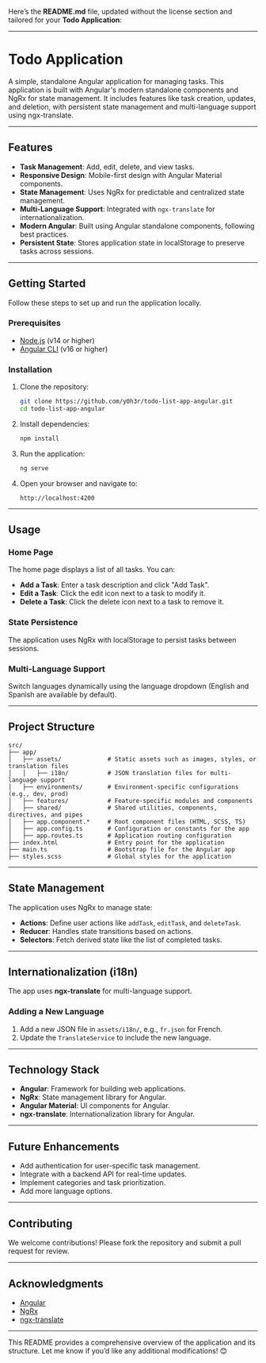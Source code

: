Here’s the **README.md** file, updated without the license section and tailored for your **Todo Application**:

---

# **Todo Application**

A simple, standalone Angular application for managing tasks. This application is built with Angular's modern standalone components and NgRx for state management. It includes features like task creation, updates, and deletion, with persistent state management and multi-language support using ngx-translate.

---

## **Features**

- **Task Management**: Add, edit, delete, and view tasks.
- **Responsive Design**: Mobile-first design with Angular Material components.
- **State Management**: Uses NgRx for predictable and centralized state management.
- **Multi-Language Support**: Integrated with `ngx-translate` for internationalization.
- **Modern Angular**: Built using Angular standalone components, following best practices.
- **Persistent State**: Stores application state in localStorage to preserve tasks across sessions.

---

## **Getting Started**

Follow these steps to set up and run the application locally.

### **Prerequisites**

- [Node.js](https://nodejs.org/) (v14 or higher)
- [Angular CLI](https://angular.io/cli) (v16 or higher)

### **Installation**

1. Clone the repository:
   ```bash
   git clone https://github.com/y0h3r/todo-list-app-angular.git
   cd todo-list-app-angular
   ```

2. Install dependencies:
   ```bash
   npm install
   ```

3. Run the application:
   ```bash
   ng serve
   ```

4. Open your browser and navigate to:
   ```
   http://localhost:4200
   ```

---

## **Usage**

### **Home Page**
The home page displays a list of all tasks. You can:
- **Add a Task**: Enter a task description and click "Add Task".
- **Edit a Task**: Click the edit icon next to a task to modify it.
- **Delete a Task**: Click the delete icon next to a task to remove it.

### **State Persistence**
The application uses NgRx with localStorage to persist tasks between sessions.

### **Multi-Language Support**
Switch languages dynamically using the language dropdown (English and Spanish are available by default).

---

## **Project Structure**

```
src/
├── app/
│   ├── assets/             # Static assets such as images, styles, or translation files
│   │   ├── i18n/           # JSON translation files for multi-language support
│   ├── environments/       # Environment-specific configurations (e.g., dev, prod)
│   ├── features/           # Feature-specific modules and components
│   ├── shared/             # Shared utilities, components, directives, and pipes
│   ├── app.component.*     # Root component files (HTML, SCSS, TS)
│   ├── app.config.ts       # Configuration or constants for the app
│   ├── app.routes.ts       # Application routing configuration
├── index.html              # Entry point for the application
├── main.ts                 # Bootstrap file for the Angular app
├── styles.scss             # Global styles for the application
```

---

## **State Management**

The application uses NgRx to manage state:

- **Actions**: Define user actions like `addTask`, `editTask`, and `deleteTask`.
- **Reducer**: Handles state transitions based on actions.
- **Selectors**: Fetch derived state like the list of completed tasks.

---

## **Internationalization (i18n)**

The app uses **ngx-translate** for multi-language support.

### Adding a New Language

1. Add a new JSON file in `assets/i18n/`, e.g., `fr.json` for French.
2. Update the `TranslateService` to include the new language.

---

## **Technology Stack**

- **Angular**: Framework for building web applications.
- **NgRx**: State management library for Angular.
- **Angular Material**: UI components for Angular.
- **ngx-translate**: Internationalization library for Angular.

---

## **Future Enhancements**

- Add authentication for user-specific task management.
- Integrate with a backend API for real-time updates.
- Implement categories and task prioritization.
- Add more language options.

---

## **Contributing**

We welcome contributions! Please fork the repository and submit a pull request for review.

---

## **Acknowledgments**

- [Angular](https://angular.io/)
- [NgRx](https://ngrx.io/)
- [ngx-translate](https://github.com/ngx-translate/core)

---

This README provides a comprehensive overview of the application and its structure. Let me know if you’d like any additional modifications! 😊